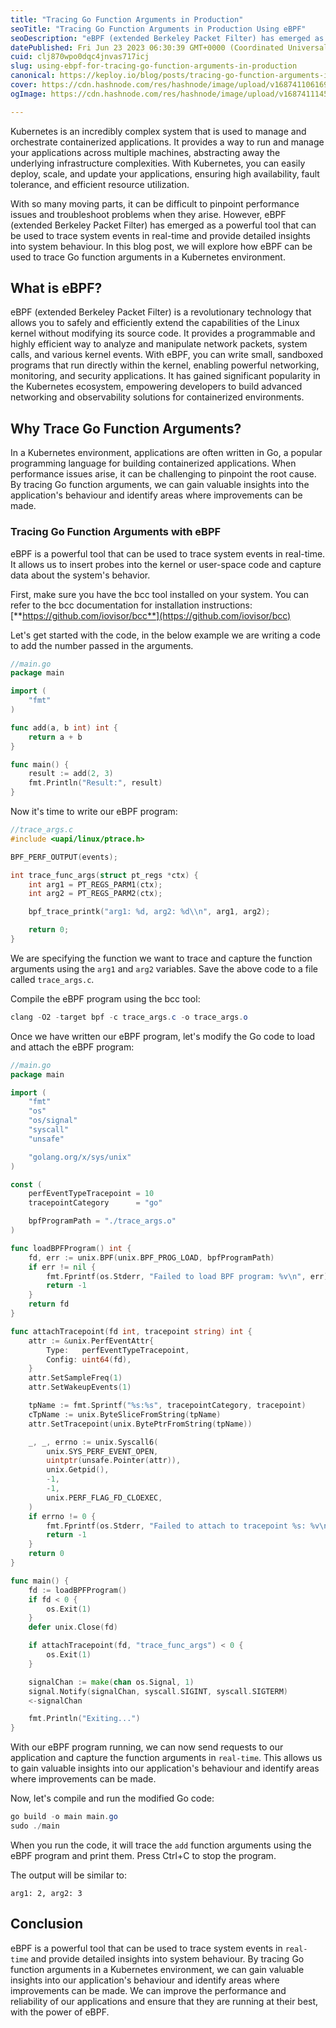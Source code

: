 ```yaml
---
title: "Tracing Go Function Arguments in Production"
seoTitle: "Tracing Go Function Arguments in Production Using eBPF"
seoDescription: "eBPF (extended Berkeley Packet Filter) has emerged as a powerful tool that can be used to trace system events in real-time and provide detailed insights."
datePublished: Fri Jun 23 2023 06:30:39 GMT+0000 (Coordinated Universal Time)
cuid: clj870wpo0dqc4jnvas717icj
slug: using-ebpf-for-tracing-go-function-arguments-in-production
canonical: https://keploy.io/blog/posts/tracing-go-function-arguments-in-production
cover: https://cdn.hashnode.com/res/hashnode/image/upload/v1687411061690/f6366628-6a77-4e02-8af7-1f42986c69bc.png
ogImage: https://cdn.hashnode.com/res/hashnode/image/upload/v1687411145843/71b8145c-608c-4b83-aaa5-e6ac2f0634f8.png

---
```


Kubernetes is an incredibly complex system that is used to manage and orchestrate containerized applications. It provides a way to run and manage your applications across multiple machines, abstracting away the underlying infrastructure complexities. With Kubernetes, you can easily deploy, scale, and update your applications, ensuring high availability, fault tolerance, and efficient resource utilization.

With so many moving parts, it can be difficult to pinpoint performance issues and troubleshoot problems when they arise. However, eBPF (extended Berkeley Packet Filter) has emerged as a powerful tool that can be used to trace system events in real-time and provide detailed insights into system behaviour. In this blog post, we will explore how eBPF can be used to trace Go function arguments in a Kubernetes environment.

## What is eBPF?

eBPF (extended Berkeley Packet Filter) is a revolutionary technology that allows you to safely and efficiently extend the capabilities of the Linux kernel without modifying its source code. It provides a programmable and highly efficient way to analyze and manipulate network packets, system calls, and various kernel events. With eBPF, you can write small, sandboxed programs that run directly within the kernel, enabling powerful networking, monitoring, and security applications. It has gained significant popularity in the Kubernetes ecosystem, empowering developers to build advanced networking and observability solutions for containerized environments.

## **Why Trace Go Function Arguments?**

In a Kubernetes environment, applications are often written in Go, a popular programming language for building containerized applications. When performance issues arise, it can be challenging to pinpoint the root cause. By tracing Go function arguments, we can gain valuable insights into the application's behaviour and identify areas where improvements can be made.

### Tracing Go Function Arguments with eBPF

eBPF is a powerful tool that can be used to trace system events in real-time. It allows us to insert probes into the kernel or user-space code and capture data about the system's behavior.

First, make sure you have the bcc tool installed on your system. You can refer to the bcc documentation for installation instructions: [**https://github.com/iovisor/bcc**](https://github.com/iovisor/bcc)

Let's get started with the code, in the below example we are writing a code to add the number passed in the arguments.

```go
//main.go
package main

import (
	"fmt"
)

func add(a, b int) int {
	return a + b
}

func main() {
	result := add(2, 3)
	fmt.Println("Result:", result)
}
```

Now it's time to write our eBPF program:

```c
//trace_args.c
#include <uapi/linux/ptrace.h>

BPF_PERF_OUTPUT(events);

int trace_func_args(struct pt_regs *ctx) {
	int arg1 = PT_REGS_PARM1(ctx);
	int arg2 = PT_REGS_PARM2(ctx);

	bpf_trace_printk("arg1: %d, arg2: %d\\n", arg1, arg2);

	return 0;
}
```

We are specifying the function we want to trace and capture the function arguments using the `arg1` and `arg2` variables. Save the above code to a file called `trace_args.c`.

Compile the eBPF program using the bcc tool:

```powershell
clang -O2 -target bpf -c trace_args.c -o trace_args.o
```

Once we have written our eBPF program, let's modify the Go code to load and attach the eBPF program:

```go
//main.go
package main

import (
	"fmt"
	"os"
	"os/signal"
	"syscall"
	"unsafe"

	"golang.org/x/sys/unix"
)

const (
	perfEventTypeTracepoint = 10
	tracepointCategory      = "go"

	bpfProgramPath = "./trace_args.o"
)

func loadBPFProgram() int {
	fd, err := unix.BPF(unix.BPF_PROG_LOAD, bpfProgramPath)
	if err != nil {
		fmt.Fprintf(os.Stderr, "Failed to load BPF program: %v\n", err)
		return -1
	}
	return fd
}

func attachTracepoint(fd int, tracepoint string) int {
	attr := &unix.PerfEventAttr{
		Type:   perfEventTypeTracepoint,
		Config: uint64(fd),
	}
	attr.SetSampleFreq(1)
	attr.SetWakeupEvents(1)

	tpName := fmt.Sprintf("%s:%s", tracepointCategory, tracepoint)
	cTpName := unix.ByteSliceFromString(tpName)
	attr.SetTracepoint(unix.BytePtrFromString(tpName))

	_, _, errno := unix.Syscall6(
		unix.SYS_PERF_EVENT_OPEN,
		uintptr(unsafe.Pointer(attr)),
		unix.Getpid(),
		-1,
		-1,
		unix.PERF_FLAG_FD_CLOEXEC,
	)
	if errno != 0 {
		fmt.Fprintf(os.Stderr, "Failed to attach to tracepoint %s: %v\n", tracepoint, errno)
		return -1
	}
	return 0
}

func main() {
	fd := loadBPFProgram()
	if fd < 0 {
		os.Exit(1)
	}
	defer unix.Close(fd)

	if attachTracepoint(fd, "trace_func_args") < 0 {
		os.Exit(1)
	}

	signalChan := make(chan os.Signal, 1)
	signal.Notify(signalChan, syscall.SIGINT, syscall.SIGTERM)
	<-signalChan

	fmt.Println("Exiting...")
}
```

With our eBPF program running, we can now send requests to our application and capture the function arguments in `real-time`. This allows us to gain valuable insights into our application's behaviour and identify areas where improvements can be made.

Now, let's compile and run the modified Go code:

```powershell
go build -o main main.go
sudo ./main
```

When you run the code, it will trace the `add` function arguments using the eBPF program and print them. Press Ctrl+C to stop the program.

The output will be similar to:

```plaintext
arg1: 2, arg2: 3
```

## Conclusion

eBPF is a powerful tool that can be used to trace system events in `real-time` and provide detailed insights into system behaviour. By tracing Go function arguments in a Kubernetes environment, we can gain valuable insights into our application's behaviour and identify areas where improvements can be made. We can improve the performance and reliability of our applications and ensure that they are running at their best, with the power of eBPF.